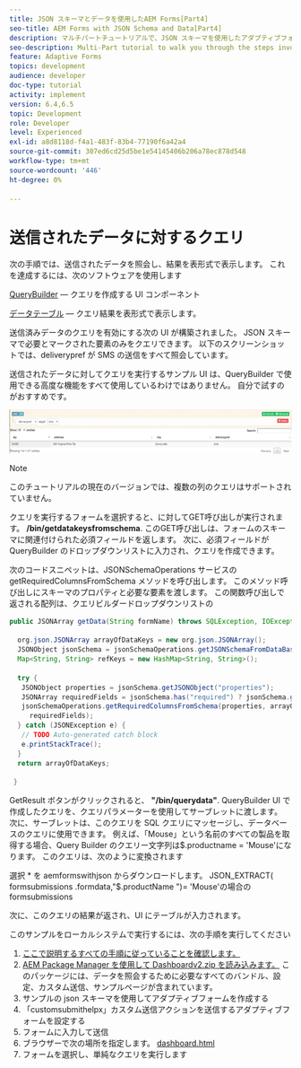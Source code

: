 ```yaml
---
title: JSON スキーマとデータを使用したAEM Forms[Part4]
seo-title: AEM Forms with JSON Schema and Data[Part4]
description: マルチパートチュートリアルで、JSON スキーマを使用したアダプティブフォームの作成と、送信されたデータのクエリに関する手順を説明します。
seo-description: Multi-Part tutorial to walk you through the steps involved in creating Adaptive Form with JSON schema and querying the submitted data.
feature: Adaptive Forms
topics: development
audience: developer
doc-type: tutorial
activity: implement
version: 6.4,6.5
topic: Development
role: Developer
level: Experienced
exl-id: a8d8118d-f4a1-483f-83b4-77190f6a42a4
source-git-commit: 307ed6cd25d5be1e54145406b206a78ec878d548
workflow-type: tm+mt
source-wordcount: '446'
ht-degree: 0%

---
```


# 送信されたデータに対するクエリ


次の手順では、送信されたデータを照会し、結果を表形式で表示します。 これを達成するには、次のソフトウェアを使用します

[QueryBuilder](https://querybuilder.js.org/)  — クエリを作成する UI コンポーネント

[データテーブル](https://datatables.net/) — クエリ結果を表形式で表示します。

送信済みデータのクエリを有効にする次の UI が構築されました。 JSON スキーマで必要とマークされた要素のみをクエリできます。 以下のスクリーンショットでは、deliverypref が SMS の送信をすべて照会しています。

送信されたデータに対してクエリを実行するサンプル UI は、QueryBuilder で使用できる高度な機能をすべて使用しているわけではありません。 自分で試すのがおすすめです。

![querybuilder](assets/querybuilderui.gif)

>[!NOTE]
>
>このチュートリアルの現在のバージョンでは、複数の列のクエリはサポートされていません。

クエリを実行するフォームを選択すると、に対してGET呼び出しが実行されます。 **/bin/getdatakeysfromschema**. このGET呼び出しは、フォームのスキーマに関連付けられた必須フィールドを返します。 次に、必須フィールドが QueryBuilder のドロップダウンリストに入力され、クエリを作成できます。

次のコードスニペットは、JSONSchemaOperations サービスの getRequiredColumnsFromSchema メソッドを呼び出します。 このメソッド呼び出しにスキーマのプロパティと必要な要素を渡します。 この関数呼び出しで返される配列は、クエリビルダードロップダウンリストの

```java
public JSONArray getData(String formName) throws SQLException, IOException {

  org.json.JSONArray arrayOfDataKeys = new org.json.JSONArray();
  JSONObject jsonSchema = jsonSchemaOperations.getJSONSchemaFromDataBase(formName);
  Map<String, String> refKeys = new HashMap<String, String>();

  try {
   JSONObject properties = jsonSchema.getJSONObject("properties");
   JSONArray requiredFields = jsonSchema.has("required") ? jsonSchema.getJSONArray("required") : null;
   jsonSchemaOperations.getRequiredColumnsFromSchema(properties, arrayOfDataKeys, "", jsonSchema, refKeys,
     requiredFields);
  } catch (JSONException e) {
   // TODO Auto-generated catch block
   e.printStackTrace();
  }
  return arrayOfDataKeys;

 }
```

GetResult ボタンがクリックされると、 **&quot;/bin/querydata&quot;**. QueryBuilder UI で作成したクエリを、クエリパラメーターを使用してサーブレットに渡します。 次に、サーブレットは、このクエリを SQL クエリにマッセージし、データベースのクエリに使用できます。 例えば、「Mouse」という名前のすべての製品を取得する場合、Query Builder のクエリー文字列は$.productname = &#39;Mouse&#39;になります。 このクエリは、次のように変換されます

選択 &#42; を aemformswithjson からダウンロードします。  JSON_EXTRACT( formsubmissions .formdata,&quot;$.productName &quot;)= &#39;Mouse&#39;の場合の formsubmissions

次に、このクエリの結果が返され、UI にテーブルが入力されます。

このサンプルをローカルシステムで実行するには、次の手順を実行してください

1. [ここで説明するすべての手順に従っていることを確認します。](part2.md)
1. [AEM Package Manager を使用して Dashboardv2.zip を読み込みます。](assets/dashboardv2.zip) このパッケージには、データを照会するために必要なすべてのバンドル、設定、カスタム送信、サンプルページが含まれています。
1. サンプルの json スキーマを使用してアダプティブフォームを作成する
1. 「customsubmithelpx」カスタム送信アクションを送信するアダプティブフォームを設定する
1. フォームに入力して送信
1. ブラウザーで次の場所を指定します。 [dashboard.html](http://localhost:4502/content/AemForms/dashboard.html)
1. フォームを選択し、単純なクエリを実行します
